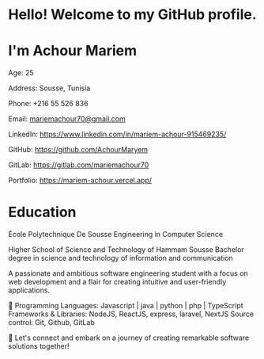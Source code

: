 # Hello! Welcome to my GitHub profile.
# I'm Achour Mariem 

Age: 25


Address: Sousse, Tunisia

Phone: +216 55 526 836


Email: mariemachour70@gmail.com


LinkedIn: https://www.linkedin.com/in/mariem-achour-915469235/


GitHub: https://github.com/AchourMaryem


GitLab: https://gitlab.com/mariemachour70


Portfolio: https://mariem-achour.vercel.app/



# Education


École Polytechnique De Sousse Engineering in Computer Science


Higher School of Science and Technology of Hammam Sousse Bachelor degree in science and technology of information and communication





 A passionate and ambitious software engineering student with a focus on web development and a flair for creating intuitive and user-friendly applications.

🔧 Programming Languages: Javascript | java | python | php | TypeScript 
   Frameworks & Libraries: NodeJS, ReactJS, express, laravel, NextJS
   Source control: Git, Github, GitLab

🚀 Let's connect and embark on a journey of creating remarkable software solutions together!
   
